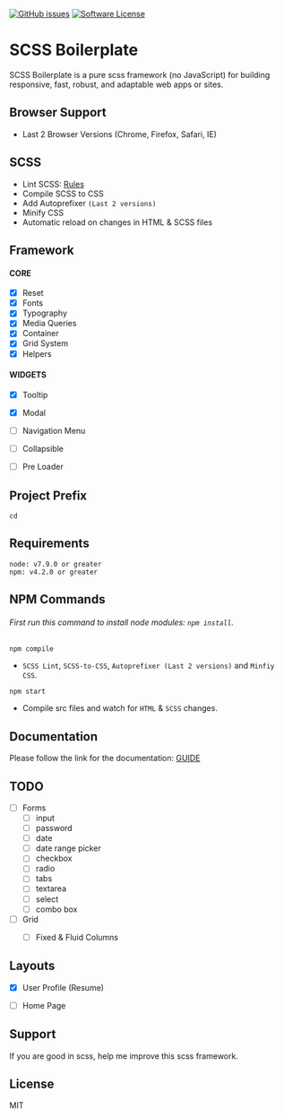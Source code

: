 [![GitHub issues](https://img.shields.io/github/issues/imransilvake/SCSS-Boilerplate.svg)](https://github.com/imransilvake/SCSS-Boilerplate/issues)
[![Software License](https://img.shields.io/badge/license-MIT-blue.svg)](LICENSE)


# SCSS Boilerplate
SCSS Boilerplate is a pure scss framework (no JavaScript) for building responsive, fast, robust, and adaptable web apps or sites.


## Browser Support
 - Last 2 Browser Versions (Chrome, Firefox, Safari, IE)


## SCSS
  - Lint SCSS: [Rules](https://stylelint.io/user-guide/rules/)
  - Compile SCSS to CSS
  - Add Autoprefixer `(Last 2 versions)`
  - Minify CSS
  - Automatic reload on changes in HTML & SCSS files
  
  
## Framework

#### CORE
- [X] Reset
- [X] Fonts
- [X] Typography
- [X] Media Queries
- [X] Container
- [X] Grid System
- [X] Helpers

#### WIDGETS
- [X] Tooltip
- [X] Modal
- [ ] Navigation Menu
- [ ] Collapsible
- [ ] Pre Loader


## Project Prefix
`cd`


## Requirements
```
node: v7.9.0 or greater
npm: v4.2.0 or greater
```


## NPM Commands

###### First run this command to install node modules: `npm install`.
`npm compile`
  - `SCSS Lint`, `SCSS-to-CSS`, `Autoprefixer (Last 2 versions)` and `Minfiy CSS`.

`npm start`
  - Compile src files and watch for `HTML` & `SCSS` changes.


## Documentation
Please follow the link for the documentation: [GUIDE](documentation/guide.md)


## TODO
- [ ] Forms
  - [ ] input
  - [ ] password
  - [ ] date
  - [ ] date range picker
  - [ ] checkbox
  - [ ] radio
  - [ ] tabs
  - [ ] textarea
  - [ ] select
  - [ ] combo box
- [ ] Grid
  - [ ] Fixed & Fluid Columns


## Layouts
- [X] User Profile (Resume)
- [ ] Home Page


## Support
If you are good in scss, help me improve this scss framework.


## License
MIT
